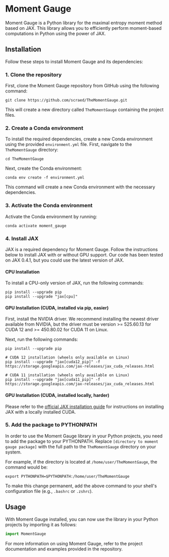# Moment Gauge

Moment Gauge is a Python library for the maximal entropy moment method based on JAX. This library allows you to efficiently perform moment-based computations in Python using the power of JAX.

## Installation

Follow these steps to install Moment Gauge and its dependencies:

### 1. Clone the repository

First, clone the Moment Gauge repository from GitHub using the following command:

```
git clone https://github.com/scraed/TheMomentGauge.git
```

This will create a new directory called `TheMomentGauge` containing the project files.

### 2. Create a Conda environment

To install the required dependencies, create a new Conda environment using the provided `environment.yml` file. First, navigate to the `TheMomentGauge` directory:

```
cd TheMomentGauge
```

Next, create the Conda environment:

```
conda env create -f environment.yml
```

This command will create a new Conda environment with the necessary dependencies.

### 3. Activate the Conda environment

Activate the Conda environment by running:

```
conda activate moment_gauge
```

### 4. Install JAX

JAX is a required dependency for Moment Gauge. Follow the instructions below to install JAX with or without GPU support. Our code has been tested on JAX 0.4.1, but you could use the latest version of JAX.

#### CPU Installation

To install a CPU-only version of JAX, run the following commands:

```
pip install --upgrade pip
pip install --upgrade "jax[cpu]"
```

#### GPU Installation (CUDA, installed via pip, easier)

First, install the NVIDIA driver. We recommend installing the newest driver available from NVIDIA, but the driver must be version >= 525.60.13 for CUDA 12 and >= 450.80.02 for CUDA 11 on Linux.

Next, run the following commands:

```
pip install --upgrade pip

# CUDA 12 installation (wheels only available on Linux)
pip install --upgrade "jax[cuda12_pip]" -f https://storage.googleapis.com/jax-releases/jax_cuda_releases.html

# CUDA 11 installation (wheels only available on Linux)
pip install --upgrade "jax[cuda11_pip]" -f https://storage.googleapis.com/jax-releases/jax_cuda_releases.html
```

#### GPU Installation (CUDA, installed locally, harder)

Please refer to the [official JAX installation guide](https://github.com/google/jax#installation) for instructions on installing JAX with a locally installed CUDA.

### 5. Add the package to PYTHONPATH

In order to use the Moment Gauge library in your Python projects, you need to add the package to your PYTHONPATH. Replace `[directory to moment gauge package]` with the full path to the `TheMomentGauge` directory on your system. 

For example, if the directory is located at `/home/user/TheMomentGauge`, the command would be:

```
export PYTHONPATH=$PYTHONPATH:/home/user/TheMomentGauge
```

To make this change permanent, add the above command to your shell's configuration file (e.g., `.bashrc` or `.zshrc`).

## Usage

With Moment Gauge installed, you can now use the library in your Python projects by importing it as follows:

```python
import MomentGauge
```

For more information on using Moment Gauge, refer to the project documentation and examples provided in the repository.